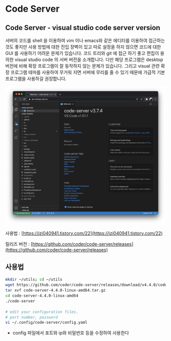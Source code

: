 # Code Server

## Code Server - visual studio code server version

서버의 코드를 shell 을 이용하여 vim 이나 emacs와 같은 에디터를 이용하여 접근하는 것도 좋지만 사용 방법에 대한 진입 장벽이 있고 따로 설정을 하지 않으면 코드에 대한 GUI 를 사용하기 어려운 문제가 있습니다. 코드 트리와 git 에 접근 하기 좋고 편집이 용의한 visual studio code 의 서버 버전을 소개합니다. 다만 해당 프로그램은 desktop 버전에 비해 확장 프로그램이 잘 동작하지 않는 문제가 있습니다. 그리고 visual 관련 확장 프로그램 테마를 사용하여 무거워 지면 서버에 무리를 줄 수 있기 때문에 가급적 기본 프로그램을 사용하길 권장합니다.

![Untitled](uploads/1417a12a5149578f9feca19c85aa5513/Untitled.png)

사용법 : [https://jzi040941.tistory.com/22](https://jzi040941.tistory.com/22)

릴리즈 버전 : [https://github.com/coder/code-server/releases](https://github.com/coder/code-server/releases)

## 사용법

```bash
mkdir ~/utils; cd ~/utils
wget https://github.com/coder/code-server/releases/download/v4.4.0/code-server-4.4.0-linux-amd64.tar.gz
tar xvf code-server-4.4.0-linux-amd64.tar.gz
cd code-server-4.4.0-linux-amd64
./code-server

# edit your configuration files.
# port number, password
vi ~/.config/code-server/config.yaml
```
* config 파일에서 포트와 ip와 비밀번호 등을 수정하여 사용한다